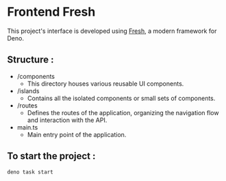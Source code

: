 # Frontend Fresh
This project's interface is developed using [Fresh](https://fresh.deno.dev/), a modern framework for Deno.

## Structure :
- /components
  - This directory houses various reusable UI components.
- /islands
  - Contains all the isolated components or small sets of components.
- /routes
  - Defines the routes of the application, organizing the navigation flow and interaction with the API.
- main.ts
  - Main entry point of the application.

## To start the project :
```
deno task start
```
